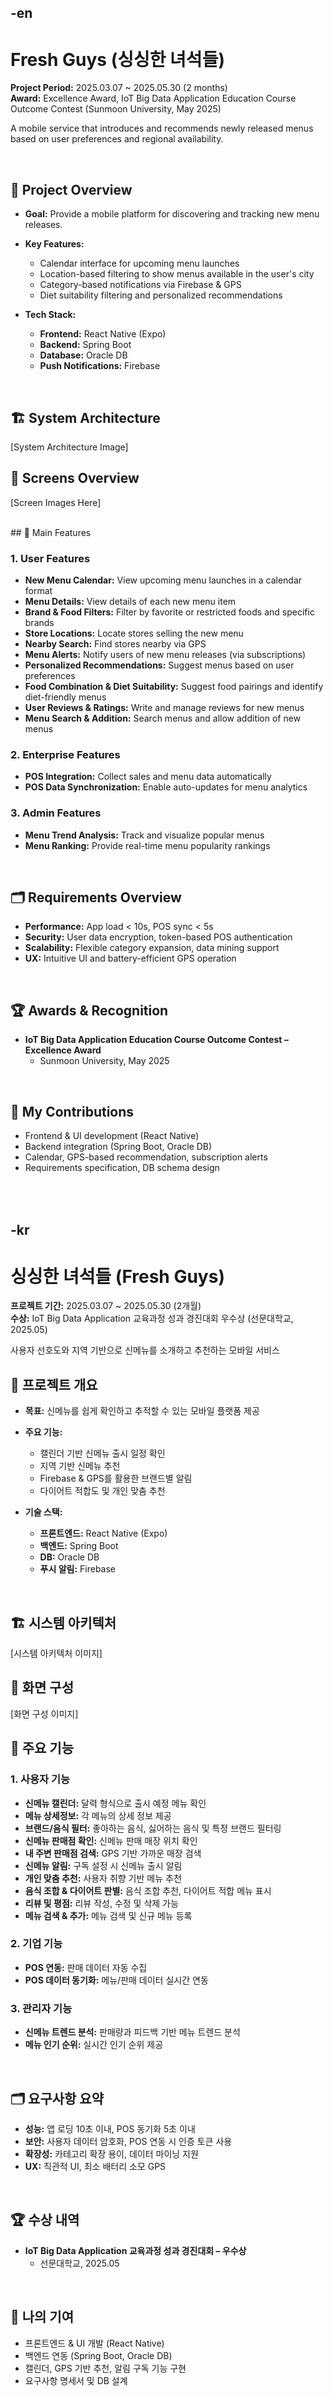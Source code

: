 -en
---
# Fresh Guys (싱싱한 녀석들)

**Project Period:** 2025.03.07 ~ 2025.05.30 (2 months)  
**Award:** Excellence Award, IoT Big Data Application Education Course Outcome Contest (Sunmoon University, May 2025)

A mobile service that introduces and recommends newly released menus based on user preferences and regional availability.

<br>

## 📌 Project Overview

- **Goal:** Provide a mobile platform for discovering and tracking new menu releases.
- **Key Features:**
  - Calendar interface for upcoming menu launches
  - Location-based filtering to show menus available in the user's city
  - Category-based notifications via Firebase & GPS
  - Diet suitability filtering and personalized recommendations

- **Tech Stack:**
  - **Frontend:** React Native (Expo)
  - **Backend:** Spring Boot
  - **Database:** Oracle DB
  - **Push Notifications:** Firebase
<br>

## 🏗 System Architecture

[System Architecture Image]


## 📱 Screens Overview

[Screen Images Here]

<br>
## 🔹 Main Features

### 1. User Features
- **New Menu Calendar:** View upcoming menu launches in a calendar format
- **Menu Details:** View details of each new menu item
- **Brand & Food Filters:** Filter by favorite or restricted foods and specific brands
- **Store Locations:** Locate stores selling the new menu
- **Nearby Search:** Find stores nearby via GPS
- **Menu Alerts:** Notify users of new menu releases (via subscriptions)
- **Personalized Recommendations:** Suggest menus based on user preferences
- **Food Combination & Diet Suitability:** Suggest food pairings and identify diet-friendly menus
- **User Reviews & Ratings:** Write and manage reviews for new menus
- **Menu Search & Addition:** Search menus and allow addition of new menus



### 2. Enterprise Features
- **POS Integration:** Collect sales and menu data automatically
- **POS Data Synchronization:** Enable auto-updates for menu analytics



### 3. Admin Features
- **Menu Trend Analysis:** Track and visualize popular menus
- **Menu Ranking:** Provide real-time menu popularity rankings
<br>

## 🗂 Requirements Overview

- **Performance:** App load < 10s, POS sync < 5s  
- **Security:** User data encryption, token-based POS authentication  
- **Scalability:** Flexible category expansion, data mining support  
- **UX:** Intuitive UI and battery-efficient GPS operation
<br>

## 🏆 Awards & Recognition

- **IoT Big Data Application Education Course Outcome Contest – Excellence Award**  
  - Sunmoon University, May 2025
<br>

## 👤 My Contributions

- Frontend & UI development (React Native)
- Backend integration (Spring Boot, Oracle DB)
- Calendar, GPS-based recommendation, subscription alerts
- Requirements specification, DB schema design

<br><br>
-kr
---

# 싱싱한 녀석들 (Fresh Guys)

**프로젝트 기간:** 2025.03.07 ~ 2025.05.30 (2개월)  
**수상:** IoT Big Data Application 교육과정 성과 경진대회 우수상 (선문대학교, 2025.05)

사용자 선호도와 지역 기반으로 신메뉴를 소개하고 추천하는 모바일 서비스
<br>


## 📌 프로젝트 개요

- **목표:** 신메뉴를 쉽게 확인하고 추적할 수 있는 모바일 플랫폼 제공
- **주요 기능:**
  - 캘린더 기반 신메뉴 출시 일정 확인
  - 지역 기반 신메뉴 추천
  - Firebase & GPS를 활용한 브랜드별 알림
  - 다이어트 적합도 및 개인 맞춤 추천

- **기술 스택:**
  - **프론트엔드:** React Native (Expo)
  - **백엔드:** Spring Boot
  - **DB:** Oracle DB
  - **푸시 알림:** Firebase
<br>


## 🏗 시스템 아키텍처

[시스템 아키텍처 이미지]



## 📱 화면 구성

[화면 구성 이미지]
<br>


## 🔹 주요 기능

### 1. 사용자 기능
- **신메뉴 캘린더:** 달력 형식으로 출시 예정 메뉴 확인
- **메뉴 상세정보:** 각 메뉴의 상세 정보 제공
- **브랜드/음식 필터:** 좋아하는 음식, 싫어하는 음식 및 특정 브랜드 필터링
- **신메뉴 판매점 확인:** 신메뉴 판매 매장 위치 확인
- **내 주변 판매점 검색:** GPS 기반 가까운 매장 검색
- **신메뉴 알림:** 구독 설정 시 신메뉴 출시 알림
- **개인 맞춤 추천:** 사용자 취향 기반 메뉴 추천
- **음식 조합 & 다이어트 판별:** 음식 조합 추천, 다이어트 적합 메뉴 표시
- **리뷰 및 평점:** 리뷰 작성, 수정 및 삭제 가능
- **메뉴 검색 & 추가:** 메뉴 검색 및 신규 메뉴 등록



### 2. 기업 기능
- **POS 연동:** 판매 데이터 자동 수집
- **POS 데이터 동기화:** 메뉴/판매 데이터 실시간 연동



### 3. 관리자 기능
- **신메뉴 트렌드 분석:** 판매량과 피드백 기반 메뉴 트렌드 분석
- **메뉴 인기 순위:** 실시간 인기 순위 제공
<br>


## 🗂 요구사항 요약

- **성능:** 앱 로딩 10초 이내, POS 동기화 5초 이내  
- **보안:** 사용자 데이터 암호화, POS 연동 시 인증 토큰 사용  
- **확장성:** 카테고리 확장 용이, 데이터 마이닝 지원  
- **UX:** 직관적 UI, 최소 배터리 소모 GPS
<br>


## 🏆 수상 내역

- **IoT Big Data Application 교육과정 성과 경진대회 – 우수상**  
  - 선문대학교, 2025.05
<br>


## 👤 나의 기여

- 프론트엔드 & UI 개발 (React Native)
- 백엔드 연동 (Spring Boot, Oracle DB)
- 캘린더, GPS 기반 추천, 알림 구독 기능 구현
- 요구사항 명세서 및 DB 설계


